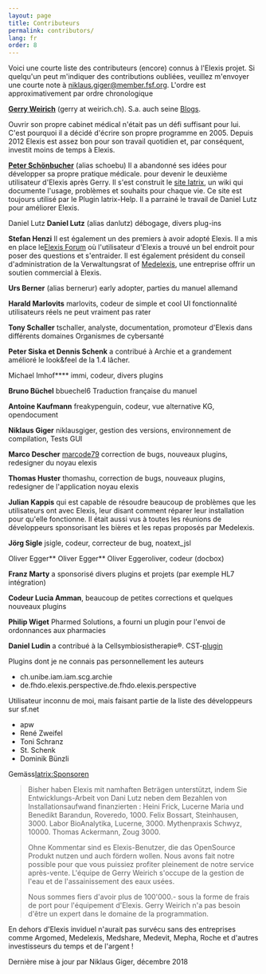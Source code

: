 ```yaml
---
layout: page
title: Contributeurs
permalink: contributors/
lang: fr
order: 8
---
```


Voici une courte liste des contributeurs (encore) connus à l'Elexis
projet. Si quelqu'un peut m'indiquer des contributions oubliées, veuillez m'envoyer
une courte note à niklaus.giger@member.fsf.org. L'ordre est approximativement
par ordre chronologique

**[Gerry Weirich](http://weirich.ch)** (gerry at weirich.ch). S.a. auch
seine [Blogs](http://elexisblog.blogspot.ch/).

Ouvrir son propre cabinet médical n'était pas un défi suffisant pour lui.
C'est pourquoi il a décidé d'écrire son propre programme en 2005. Depuis 2012 Elexis
est assez bon pour son travail quotidien et, par conséquent, investit moins de temps à
Elexis.

**[Peter Schönbucher](http://www.schoenbucher.ch)**
(alias schoebu) Il a abandonné ses idées pour développer sa propre pratique médicale.
pour devenir le deuxième utilisateur d'Elexis après Gerry. Il s'est construit
le [site Iatrix](htpp://www.iatrix.org), un wiki qui documente l'usage,
problèmes et souhaits pour chaque vie. Ce site est toujours utilisé par le
Plugin Iatrix-Help. Il a parrainé le travail de Daniel Lutz pour améliorer Elexis.

Daniel Lutz **Daniel Lutz**
(alias danlutz) débogage, divers plug-ins

**Stefan Henzi**
Il est également un des premiers à avoir adopté Elexis. Il a mis en place le[Elexis
Forum](http:/www.elexis-forum.ch) où l'utilisateur d'Elexis a trouvé un bel endroit
pour poser des questions et s'entraider. Il est également président du conseil d'administration de la
Verwaltungsrat of [Medelexis](http://www.medelexis.ch), une entreprise
offrir un soutien commercial à Elexis.

**Urs Berner**
(alias bernerur) early adopter, parties du manuel allemand

**Harald Marlovits**
marlovits, codeur de simple et cool UI fonctionnalité utilisateurs réels ne peut vraiment pas
rater

**Tony Schaller**
tschaller, analyste, documentation, promoteur d'Elexis dans différents domaines
Organismes de cybersanté

**Peter Siska et Dennis Schenk**
a contribué à Archie et a grandement amélioré le look&feel de la 1.4
lâcher.

Michael Imhof****
immi, codeur, divers plugins

**Bruno Büchel** bbuechel6 Traduction française du manuel

**Antoine Kaufmann** freakypenguin, codeur, vue alternative KG,
opendocument

**Niklaus Giger** niklausgiger, gestion des versions, environnement de compilation,
Tests GUI

**Marco Descher** [marcode79](https://sourceforge.net/users/marcode79)
correction de bugs, nouveaux plugins, redesigner du noyau elexis

**Thomas Huster** thomashu, correction de bugs, nouveaux plugins, redesigner de l'application
noyau elexis

**Julian Kappis** qui est capable de résoudre beaucoup de problèmes que les utilisateurs ont avec
Elexis, leur disant comment réparer leur installation pour qu'elle fonctionne. Il était aussi
vus à toutes les réunions de développeurs sponsorisant les bières et les repas proposés
par Medelexis.

**Jörg Sigle** jsigle, codeur, correcteur de bug, noatext_jsl

Oliver Egger** Oliver Egger** Oliver Eggeroliver, codeur (docbox)

**Franz Marty** a sponsorisé divers plugins et projets (par exemple HL7
intégration)

**Codeur Lucia Amman**, beaucoup de petites corrections et quelques nouveaux plugins

**Philip Wiget** Pharmed Solutions, a fourni un plugin pour l'envoi de
ordonnances aux pharmacies

**Daniel Ludin** a contribué à la Cellsymbiosistherapie®.
CST-[plugin](https://github.com/danielludin/cst)

Plugins dont je ne connais pas personnellement les auteurs

- ch.unibe.iam.iam.scg.archie
- de.fhdo.elexis.perspective.de.fhdo.elexis.perspective

Utilisateur inconnu de moi, mais faisant partie de la liste des développeurs sur sf.net

- apw
- René Zweifel
- Toni Schranz
- St. Schenk
- Dominik Bünzli

Gemäss[Iatrix:Sponsoren](http://www.iatrix.org/pmwiki.php?n=Elexis.Sponsoren)

> Bisher haben Elexis mit namhaften Beträgen unterstützt, indem Sie Entwicklungs-Arbeit von Dani Lutz neben dem Bezahlen von Installationsaufwand finanzierten :
> Heini Frick, Lucerne
> Maria und Benedikt Barandun, Roveredo, 1000.
> Felix Bossart, Steinhausen, 3000.
> Labor BioAnalytika, Lucerne, 3000.
> Mythenpraxis Schwyz, 10000.
> Thomas Ackermann, Zoug 3000.
>
> Ohne Kommentar sind es Elexis-Benutzer, die das OpenSource Produkt nutzen und auch fördern wollen.
> Nous avons fait notre possible pour que vous puissiez profiter pleinement de notre service après-vente.
> L'équipe de Gerry Weirich s'occupe de la gestion de l'eau et de l'assainissement des eaux usées.
>
> Nous sommes fiers d'avoir plus de 100'000.- sous la forme de frais de port pour l'équipement d'Elexis. Gerry Weirich n'a pas besoin d'être un expert dans le domaine de la programmation.

En dehors d'Elexis inviduel n'aurait pas survécu sans des entreprises comme
Argomed, Medelexis, Medshare, Medevit, Mepha, Roche et d'autres investisseurs
du temps et de l'argent !

Dernière mise à jour par Niklaus Giger, décembre 2018

